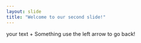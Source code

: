 ```yaml
---
layout: slide
title: "Welcome to our second slide!"
---
```

your text + Something
use the left arrow to go back!
